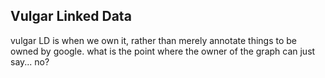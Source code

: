 
## Vulgar Linked Data

vulgar LD is when we own it, rather than merely annotate things to be owned by google. what is the point where the owner of the graph can just say... no?